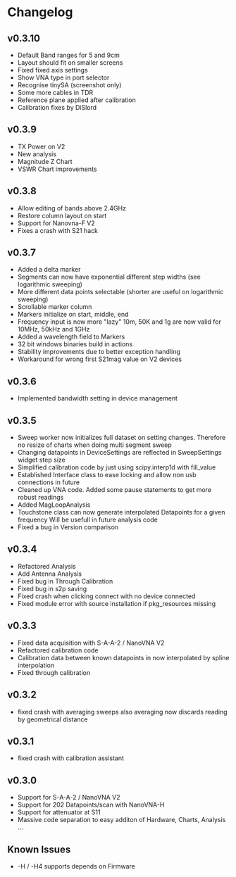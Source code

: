 Changelog
=========

v0.3.10
------

- Default Band ranges for 5 and 9cm
- Layout should fit on smaller screens
- Fixed fixed axis settings
- Show VNA type in port selector
- Recognise tinySA (screenshot only)
- Some more cables in TDR
- Reference plane applied after calibration
- Calibration fixes by DiSlord

v0.3.9
------

- TX Power on V2
- New analysis
- Magnitude Z Chart
- VSWR Chart improvements

v0.3.8
------

- Allow editing of bands above 2.4GHz
- Restore column layout on start
- Support for Nanovna-F V2
- Fixes a crash with S21 hack

v0.3.7
------

- Added a delta marker
- Segments can now have exponential different step widths
  (see logarithmic sweeping)
- More different data points selectable
  (shorter are useful on logarithmic sweeping)
- Scrollable marker column
- Markers initialize on start, middle, end
- Frequency input is now more "lazy"
  10m, 50K and 1g are now valid for 10MHz, 50kHz and 1GHz
- Added a wavelength field to Markers
- 32 bit windows binaries build in actions
- Stability improvements due to better exception handling
- Workaround for wrong first S21mag value on V2 devices

v0.3.6
------

- Implemented bandwidth setting in device management

v0.3.5
------

- Sweep worker now initializes full dataset on setting changes.
  Therefore no resize of charts when doing multi segment sweep
- Changing datapoints in DeviceSettings are reflected in SweepSettings widget step size
- Simplified calibration code by just using scipy.interp1d with fill\_value
- Established Interface class to ease locking and allow non usb connections in future
- Cleaned up VNA code. Added some pause statements to get more robust readings
- Added MagLoopAnalysis
- Touchstone class can now generate interpolated Datapoints for a given frequency
  Will be usefull in future analysis code
- Fixed a bug in Version comparison

v0.3.4
------

- Refactored Analysis
- Add Antenna Analysis
- Fixed bug in Through Calibration
- Fixed bug in s2p saving
- Fixed crash when clicking connect with no device connected
- Fixed module error with source installation if
  pkg\_resources missing

v0.3.3
------

- Fixed data acquisition with S-A-A-2 / NanoVNA V2
- Refactored calibration code
- Calibration data between known datapoints in now
  interpolated by spline interpolation
- Fixed through calibration

v0.3.2
------

- fixed crash with averaging sweeps
  also averaging now discards reading by geometrical distance

v0.3.1
------

- fixed crash with calibration assistant

v0.3.0
------

- Support for S-A-A-2 / NanoVNA V2
- Support for 202 Datapoints/scan with NanoVNA-H
- Support for attenuator at S11
- Massive code separation to easy additon of
  Hardware, Charts, Analysis ...

Known Issues
------------

- -H / -H4 supports depends on Firmware
